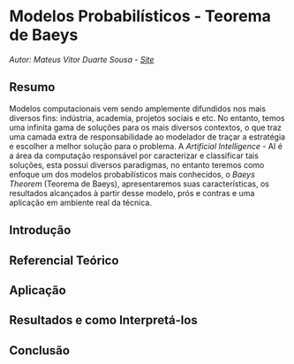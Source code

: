 # Modelos Probabilísticos - Teorema de Baeys

*Autor: Mateus Vitor Duarte Sousa - [Site](http://vittorduartte.github.io/)*

## Resumo 

Modelos computacionais vem sendo amplemente difundidos nos mais diversos fins: indústria, academia, projetos sociais e etc. No entanto, temos uma infinita gama de soluções para os mais diversos contextos, o que traz uma camada extra de responsabilidade ao modelador de traçar a estratégia e escolher a melhor solução para o problema. A *Artificial Intelligence* - AI é a área da computação responsável por caracterizar e classificar tais soluções, esta possui diversos paradigmas, no entanto teremos como enfoque um dos modelos probabilísticos mais conhecidos, o *Baeys Theorem* (Teorema de Baeys), apresentaremos suas características, os resultados alcançados à partir desse modelo, prós e contras e uma aplicação em ambiente real da técnica.    

## Introdução

## Referencial Teórico

## Aplicação

## Resultados e como Interpretá-los

## Conclusão
